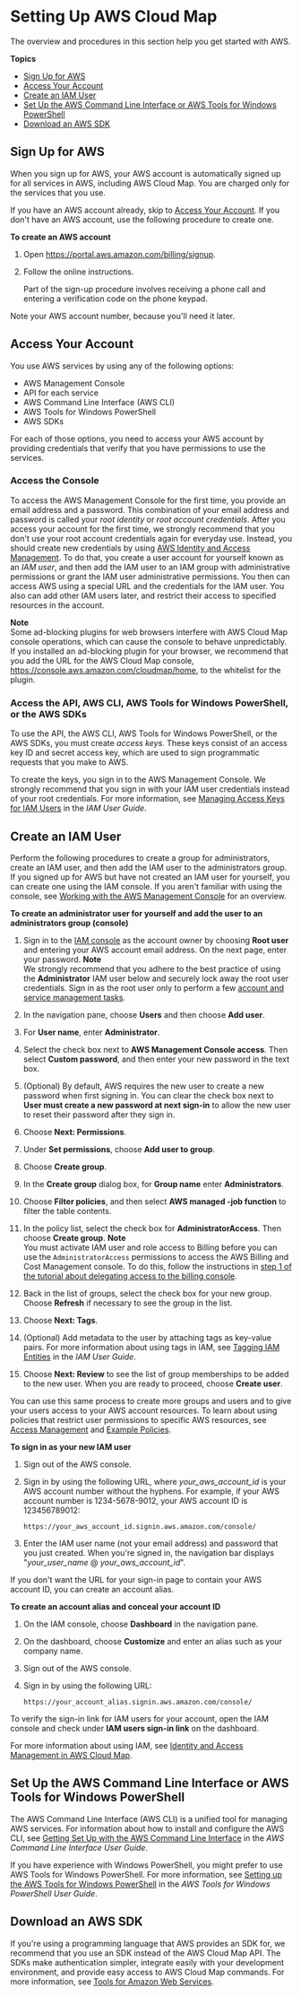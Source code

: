 # Setting Up AWS Cloud Map<a name="setting-up-cloud-map"></a>

The overview and procedures in this section help you get started with AWS\.

**Topics**
+ [Sign Up for AWS](#setting-up-sign-up-for-aws)
+ [Access Your Account](#setting-up-access-account)
+ [Create an IAM User](#setting-up-create-iam-user)
+ [Set Up the AWS Command Line Interface or AWS Tools for Windows PowerShell](#setting-up-aws-cli)
+ [Download an AWS SDK](#setting-up-sdk)

## Sign Up for AWS<a name="setting-up-sign-up-for-aws"></a>

When you sign up for AWS, your AWS account is automatically signed up for all services in AWS, including AWS Cloud Map\. You are charged only for the services that you use\.

If you have an AWS account already, skip to [Access Your Account](#setting-up-access-account)\. If you don't have an AWS account, use the following procedure to create one\.<a name="setting-up-sign-up-for-aws-procedure"></a>

**To create an AWS account**

1. Open [https://portal\.aws\.amazon\.com/billing/signup](https://portal.aws.amazon.com/billing/signup)\.

1. Follow the online instructions\.

   Part of the sign\-up procedure involves receiving a phone call and entering a verification code on the phone keypad\.

Note your AWS account number, because you'll need it later\.

## Access Your Account<a name="setting-up-access-account"></a>

You use AWS services by using any of the following options:
+ AWS Management Console
+ API for each service
+ AWS Command Line Interface \(AWS CLI\)
+ AWS Tools for Windows PowerShell
+ AWS SDKs

For each of those options, you need to access your AWS account by providing credentials that verify that you have permissions to use the services\.

### Access the Console<a name="setting-up-access-account-console"></a>

To access the AWS Management Console for the first time, you provide an email address and a password\. This combination of your email address and password is called your *root identity* or *root account credentials*\. After you access your account for the first time, we strongly recommend that you don't use your root account credentials again for everyday use\. Instead, you should create new credentials by using [AWS Identity and Access Management](https://docs.aws.amazon.com/IAM/latest/UserGuide/introduction.html)\. To do that, you create a user account for yourself known as an *IAM user*, and then add the IAM user to an IAM group with administrative permissions or grant the IAM user administrative permissions\. You then can access AWS using a special URL and the credentials for the IAM user\. You also can add other IAM users later, and restrict their access to specified resources in the account\.

**Note**  
Some ad\-blocking plugins for web browsers interfere with AWS Cloud Map console operations, which can cause the console to behave unpredictably\. If you installed an ad\-blocking plugin for your browser, we recommend that you add the URL for the AWS Cloud Map console, [https://console\.aws\.amazon\.com/cloudmap/home](https://console.aws.amazon.com/cloudmap/home), to the whitelist for the plugin\.

### Access the API, AWS CLI, AWS Tools for Windows PowerShell, or the AWS SDKs<a name="setting-up-access-account-api-cli"></a>

To use the API, the AWS CLI, AWS Tools for Windows PowerShell, or the AWS SDKs, you must create *access keys*\. These keys consist of an access key ID and secret access key, which are used to sign programmatic requests that you make to AWS\.

To create the keys, you sign in to the AWS Management Console\. We strongly recommend that you sign in with your IAM user credentials instead of your root credentials\. For more information, see [Managing Access Keys for IAM Users](https://docs.aws.amazon.com/IAM/latest/UserGuide/id_credentials_access-keys.html) in the *IAM User Guide*\.

## Create an IAM User<a name="setting-up-create-iam-user"></a>

Perform the following procedures to create a group for administrators, create an IAM user, and then add the IAM user to the administrators group\. If you signed up for AWS but have not created an IAM user for yourself, you can create one using the IAM console\. If you aren't familiar with using the console, see [Working with the AWS Management Console](https://docs.aws.amazon.com/awsconsolehelpdocs/latest/gsg/getting-started.html) for an overview\. 

**To create an administrator user for yourself and add the user to an administrators group \(console\)**

1. Sign in to the [IAM console](https://console.aws.amazon.com/iam/) as the account owner by choosing **Root user** and entering your AWS account email address\. On the next page, enter your password\.
**Note**  
We strongly recommend that you adhere to the best practice of using the **Administrator** IAM user below and securely lock away the root user credentials\. Sign in as the root user only to perform a few [account and service management tasks](https://docs.aws.amazon.com/general/latest/gr/aws_tasks-that-require-root.html)\.

1. In the navigation pane, choose **Users** and then choose **Add user**\.

1. For **User name**, enter **Administrator**\.

1. Select the check box next to **AWS Management Console access**\. Then select **Custom password**, and then enter your new password in the text box\.

1. \(Optional\) By default, AWS requires the new user to create a new password when first signing in\. You can clear the check box next to **User must create a new password at next sign\-in** to allow the new user to reset their password after they sign in\.

1. Choose **Next: Permissions**\.

1. Under **Set permissions**, choose **Add user to group**\.

1. Choose **Create group**\.

1. In the **Create group** dialog box, for **Group name** enter **Administrators**\.

1. Choose **Filter policies**, and then select **AWS managed \-job function** to filter the table contents\.

1. In the policy list, select the check box for **AdministratorAccess**\. Then choose **Create group**\.
**Note**  
You must activate IAM user and role access to Billing before you can use the `AdministratorAccess` permissions to access the AWS Billing and Cost Management console\. To do this, follow the instructions in [step 1 of the tutorial about delegating access to the billing console](https://docs.aws.amazon.com/IAM/latest/UserGuide/tutorial_billing.html)\.

1. Back in the list of groups, select the check box for your new group\. Choose **Refresh** if necessary to see the group in the list\.

1. Choose **Next: Tags**\.

1. \(Optional\) Add metadata to the user by attaching tags as key\-value pairs\. For more information about using tags in IAM, see [Tagging IAM Entities](https://docs.aws.amazon.com/IAM/latest/UserGuide/id_tags.html) in the *IAM User Guide*\.

1. Choose **Next: Review** to see the list of group memberships to be added to the new user\. When you are ready to proceed, choose **Create user**\.

You can use this same process to create more groups and users and to give your users access to your AWS account resources\. To learn about using policies that restrict user permissions to specific AWS resources, see [Access Management](https://docs.aws.amazon.com/IAM/latest/UserGuide/access.html) and [Example Policies](https://docs.aws.amazon.com/IAM/latest/UserGuide/access_policies_examples.html)\.<a name="setting-up-sign-in-iam-user-procedure"></a>

**To sign in as your new IAM user**

1. Sign out of the AWS console\.

1. Sign in by using the following URL, where *your\_aws\_account\_id* is your AWS account number without the hyphens\. For example, if your AWS account number is 1234\-5678\-9012, your AWS account ID is 123456789012:

   ```
   https://your_aws_account_id.signin.aws.amazon.com/console/
   ```

1. Enter the IAM user name \(not your email address\) and password that you just created\. When you're signed in, the navigation bar displays "*your\_user\_name* @ *your\_aws\_account\_id*"\.

If you don't want the URL for your sign\-in page to contain your AWS account ID, you can create an account alias\.<a name="setting-up-create-account-alias-procedure"></a>

**To create an account alias and conceal your account ID**

1. On the IAM console, choose **Dashboard** in the navigation pane\. 

1. On the dashboard, choose **Customize** and enter an alias such as your company name\.

1. Sign out of the AWS console\.

1. Sign in by using the following URL:

   ```
   https://your_account_alias.signin.aws.amazon.com/console/
   ```

To verify the sign\-in link for IAM users for your account, open the IAM console and check under **IAM users sign\-in link** on the dashboard\.

For more information about using IAM, see [Identity and Access Management in AWS Cloud Map](auth-and-access-control.md)\.

## Set Up the AWS Command Line Interface or AWS Tools for Windows PowerShell<a name="setting-up-aws-cli"></a>

The AWS Command Line Interface \(AWS CLI\) is a unified tool for managing AWS services\. For information about how to install and configure the AWS CLI, see [Getting Set Up with the AWS Command Line Interface](https://docs.aws.amazon.com/cli/latest/userguide/cli-chap-getting-set-up.html) in the *AWS Command Line Interface User Guide*\.

If you have experience with Windows PowerShell, you might prefer to use AWS Tools for Windows PowerShell\. For more information, see [Setting up the AWS Tools for Windows PowerShell](https://docs.aws.amazon.com/powershell/latest/userguide/pstools-getting-set-up.html) in the *AWS Tools for Windows PowerShell User Guide*\.

## Download an AWS SDK<a name="setting-up-sdk"></a>

If you're using a programming language that AWS provides an SDK for, we recommend that you use an SDK instead of the AWS Cloud Map API\. The SDKs make authentication simpler, integrate easily with your development environment, and provide easy access to AWS Cloud Map commands\. For more information, see [Tools for Amazon Web Services](http://aws.amazon.com/tools/)\.